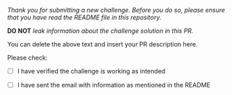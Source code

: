 *Thank you for submitting a new challenge. Before you do so, please ensure that you have read the README file in this repository.*

**DO NOT** *leak information about the challenge solution in this PR.* 

You can delete the above text and insert your PR description here. 

Please check:
- [ ] I have verified the challenge is working as intended
- [ ] I have sent the email with information as mentioned in the README
  
 
 
 
 
 
